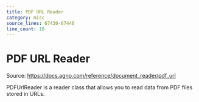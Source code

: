 ```yaml
---
title: PDF URL Reader
category: misc
source_lines: 67430-67440
line_count: 10
---
```


# PDF URL Reader
Source: https://docs.agno.com/reference/document_reader/pdf_url



PDFUrlReader is a reader class that allows you to read data from PDF files stored in URLs.

<Snippet file="pdf-url-reader-reference.mdx" />


